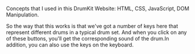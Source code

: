 Concepts that I used in this DrumKit Website:
HTML,
CSS,
JavaScript,
DOM Manipulation.

So the way that this works is that we've got a number of keys here that represent different drums in a typical drum set.
And when you click on any of these buttons, you'll get the corresponding sound of the drum.In addition, you can also use the keys on the keyboard.
